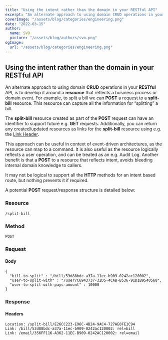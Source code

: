 ```yaml
---
title: "Using the intent rather than the domain in your RESTful API"
excerpt: "An alternate approach to using domain CRUD operations in your RESTful API, is to develop it around a resource that reflects a business process or domain event."
coverImage: "/assets/blog/categories/engineering.png"
date: "2022-03-15"
author:
  name: SVO
  picture: "/assets/blog/authors/svo.png"
ogImage:
  url: "/assets/blog/categories/engineering.png"
---
```


## Using the intent rather than the domain in your RESTful API

An alternate approach to using domain **CRUD** operations in your **RESTful** API, is to develop it around a **resource** that reflects a business process or domain event. For example, to split a bill we can **POST** a request to a **split-bill** resource. This resource can capture all the information for “splitting” a bill.

The **split-bill** resource created as part of the **POST** request can have an identifier to support future e.g. **GET** requests. Additionally, you can return any created/updated resources as links for the **split-bill** resource using e.g. the [Link Header](https://www.w3.org/wiki/LinkHeader).

This approach can be useful in context of event-driven architectures, as the resource can map to a command. It is also useful as the resource logically reflects a user operation, and can be treated as an e.g. Audit Log. Another benefit is that a **POST** to a resource that reflects intent, avoids bleeding internal domain knowledge to callers.

It may not be logical to support all the **HTTP** methods for an intent based route, but nothing prevents it if required.

A potential **POST** request/response structure is detailed below:

### Resource

```
/split-bill
```

### Method

```
POST
```

### Request

#### Body

```
{
  "bill-to-split" : "/bill/53d88bdc-a37a-11ec-b909-0242ac120002",
  "user-to-split-with" : "/user/C6943737-32D5-4CAB-B536-91D1B9540568",
  "user-to-split-with-pays-amount" : 10000
}
```

### Response

#### Headers

```
Location: /split-bill/E26CC223-E96C-4B24-9AC4-727AE0FE1C94
Link: /bill/53d88bdc-a37a-11ec-b909-0242ac120002: rel=bill
Link: /email/356FF116-A362-11EC-B909-0242AC120002: rel=email
```
